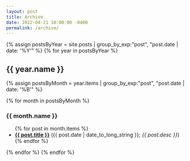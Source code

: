```yaml
---
layout: post
title: Archive
date: 2022-04-21 10:00:00 -0400
permalink: /archive/
---
```


<!-- From here: https://stackoverflow.com/questions/19086284/jekyll-liquid-templating-how-to-group-blog-posts-by-year?noredirect=1&lq=1 -->


{% assign postsByYear = site.posts | group_by_exp:"post", "post.date | date: '%Y'" %}
{% for year in postsByYear %}
  <h2> {{ year.name }} </h2>
  {% assign postsByMonth = year.items | group_by_exp:"post", "post.date | date: '%B'" %}

{% for month in postsByMonth %}
### {{ month.name }}
<ul>
  {% for post in month.items %}
    <li>
      <b><a href="{{ post.url }}">{{ post.title }}</a></b> ({{ post.date | date_to_long_string }}; <em>{{ post.desc }}</em>)<br>
    </li>
  {% endfor %}
</ul>

{% endfor %}
{% endfor %}
